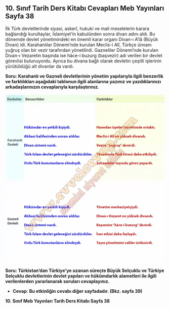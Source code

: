 ## 10. Sınıf Tarih Ders Kitabı Cevapları Meb Yayınları Sayfa 38

İlk Türk devletlerinde siyasi, askerî, hukuki ve mali meselelerin karara bağlandığı kurultaylar, İslamiyet’in kabulünden sonra divan adını aldı. Bu dönemde devlet yönetimindeki en önemli karar organı Divan-ı A’lâ (Büyük Divan) idi. Karahanlılar Dönemi’nde kurulan Meclis-i Alî, Türkçe ünvanı yuğruş olan bir vezir tarafından yönetilirdi. Gazneliler Dönemi’nde kurulan Divan-ı Vezaretin başında ise hâce-i buzurg (başvezir) adı verilen bir devlet görevlisi bulunuyordu. Ayrıca bu divana bağlı olarak devletin çeşitli işlerinin yürütüldüğü alt divanlar da vardı.

**Soru: Karahanlı ve Gazneli devletlerinin yönetim yapılarıyla ilgili benzerlik ve farklılıkları aşağıdaki tablonun ilgili alanlarına yazınız ve yazdıklarınızı arkadaşlarınızın cevaplarıyla karşılaştırınız.**

![](./image1.webp)

**Soru: Türkistan’dan Türkiye’ye uzanan süreçte Büyük Selçuklu ve Türkiye Selçuklu devletlerinin devlet yapıları ve hükümdarlık alametleri ile ilgili verilenlerden yararlanarak soruları cevaplayınız.**

* **Cevap**: **Bu etkinliğin cevabı diğer sayfadadır. (Bkz. sayfa 39)**

**10. Sınıf Meb Yayınları Tarih Ders Kitabı Sayfa 38**